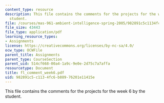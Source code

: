 ```yaml
---
content_type: resource
description: This file contains the comments for the projects for the week 6 by the
  student.
file: /courses/mas-961-ambient-intelligence-spring-2005/982891c5c1134fc6b88976201e11415e_fl_comment_week6.pdf
file_size: 43443
file_type: application/pdf
learning_resource_types:
- Assignments
license: https://creativecommons.org/licenses/by-nc-sa/4.0/
ocw_type: OCWFile
parent_title: Assignments
parent_type: CourseSection
parent_uid: 514cf668-00a4-1a9c-9e0e-2d75c7a7affa
resourcetype: Document
title: fl_comment_week6.pdf
uid: 982891c5-c113-4fc6-b889-76201e11415e
---
```

This file contains the comments for the projects for the week 6 by the student.